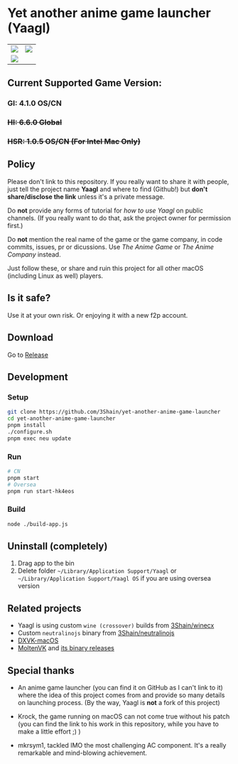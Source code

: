 # Yet another anime game launcher (Yaagl)


|  |  |
| --- | --- |
| ![](/docs/hk4e41.png) | ![](/docs/bh66.png) |
| ![](/docs/hsr105.png) |  |


## Current Supported Game Version: 
### GI: 4.1.0 OS/CN
### ~~HI: 6.6.0 Global~~
### ~~HSR: 1.0.5 OS/CN (For Intel Mac Only)~~

## Policy

Please don't link to this repository. If you really want to share it with people, just tell the project name __Yaagl__ and where to find (Github!) but __don't share/disclose the link__ unless it's a private message.

Do __not__ provide any forms of tutorial for _how to use Yaagl_ on public channels. (If you really want to do that, ask the project owner for permission first.)

Do __not__ mention the real name of the game or the game company, in code commits, issues, pr or dicussions. Use _The Anime Game_ or _The Anime Company_ instead.

Just follow these, or share and ruin this project for all other macOS (including Linux as well) players.

<!-- ### Hall of Shame

This is a list of people/organization violating Yaagl policies -->

## Is it safe?

Use it at your own risk. Or enjoying it with a new f2p account.

## Download

Go to [Release](https://github.com/3Shain/yet-another-anime-game-launcher/releases/latest)

## Development

### Setup
```sh
git clone https://github.com/3Shain/yet-another-anime-game-launcher
cd yet-another-anime-game-launcher
pnpm install
./configure.sh
pnpm exec neu update
```


### Run
```sh
# CN
pnpm start
# Oversea
pnpm run start-hk4eos
```

### Build
```sh
node ./build-app.js
```

## Uninstall (completely)
1. Drag app to the bin
2. Delete folder `~/Library/Application Support/Yaagl` or `~/Library/Application Support/Yaagl OS` if you are using oversea version

## Related projects

* Yaagl is using custom `wine (crossover)` builds from [3Shain/winecx](https://github.com/3Shain/winecx)
* Custom `neutralinojs` binary from [3Shain/neutralinojs](https://github.com/3Shain/neutralinojs)
* [DXVK-macOS](https://github.com/Gcenx/DXVK-macOS)
* [MoltenVK](https://github.com/KhronosGroup/MoltenVK) and [its binary releases](https://github.com/The-Wineskin-Project/MoltenVK/releases)

## Special thanks
* An anime game launcher (you can find it on GitHub as I can't link to it) where the idea of this project comes from and provide so many details on launching process. (By the way, Yaagl is __not__ a fork of this project)

* Krock, the game running on macOS can not come true without his patch (you can find the link to his work in this repository, while you have to make a little effort ;) )

* mkrsym1, tackled IMO the most challenging AC component. It's a really remarkable and mind-blowing achievement.